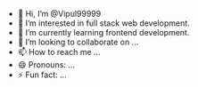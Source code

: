 - 👋 Hi, I’m @Vipul99999
- 👀 I’m interested in full stack web development.
- 🌱 I’m currently learning  frontend development.
- 💞️ I’m looking to collaborate on ...
- 📫 How to reach me ...
- 😄 Pronouns: ...
- ⚡ Fun fact: ...

<!---
Vipul99999/Vipul99999 is a ✨ special ✨ repository because its `README.md` (this file) appears on your GitHub profile.
You can click the Preview link to take a look at your changes.
--->
